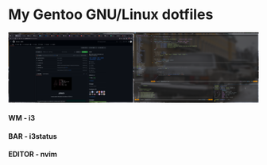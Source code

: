 # My Gentoo GNU/Linux dotfiles

![Workspace](screenshot.png)

#### WM - i3
#### BAR - i3status
#### EDITOR - nvim
